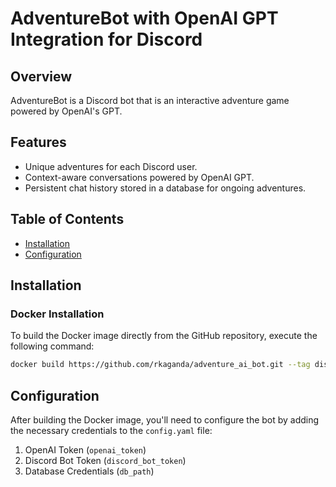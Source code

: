 # AdventureBot with OpenAI GPT Integration for Discord

## Overview

AdventureBot is a Discord bot that is an interactive adventure game powered by OpenAI's GPT.

## Features

- Unique adventures for each Discord user.
- Context-aware conversations powered by OpenAI GPT.
- Persistent chat history stored in a database for ongoing adventures.

## Table of Contents

- [Installation](#installation)
- [Configuration](#configuration)

## Installation

### Docker Installation

To build the Docker image directly from the GitHub repository, execute the following command:

```bash
docker build https://github.com/rkaganda/adventure_ai_bot.git --tag discord_gpt_adventure_bot
```

## Configuration

After building the Docker image, you'll need to configure the bot by adding the necessary credentials to the `config.yaml` file:

1. OpenAI Token (`openai_token`)
2. Discord Bot Token (`discord_bot_token`)
3. Database Credentials (`db_path`)
